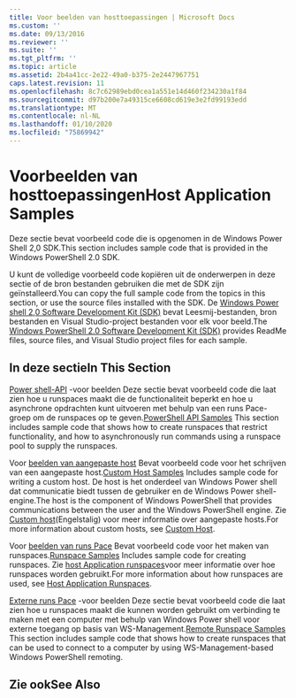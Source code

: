 ```yaml
---
title: Voor beelden van hosttoepassingen | Microsoft Docs
ms.custom: ''
ms.date: 09/13/2016
ms.reviewer: ''
ms.suite: ''
ms.tgt_pltfrm: ''
ms.topic: article
ms.assetid: 2b4a41cc-2e22-49a0-b375-2e2447967751
caps.latest.revision: 11
ms.openlocfilehash: 8c7c62989ebd0cea1a551e14d460f234230a1f84
ms.sourcegitcommit: d97b200e7a49315ce6608cd619e3e2fd99193edd
ms.translationtype: MT
ms.contentlocale: nl-NL
ms.lasthandoff: 01/10/2020
ms.locfileid: "75869942"
---
```

# <a name="host-application-samples"></a><span data-ttu-id="dcf31-102">Voorbeelden van hosttoepassingen</span><span class="sxs-lookup"><span data-stu-id="dcf31-102">Host Application Samples</span></span>

<span data-ttu-id="dcf31-103">Deze sectie bevat voorbeeld code die is opgenomen in de Windows Power Shell 2,0 SDK.</span><span class="sxs-lookup"><span data-stu-id="dcf31-103">This section includes sample code that is provided in the Windows PowerShell 2.0 SDK.</span></span>

 <span data-ttu-id="dcf31-104">U kunt de volledige voorbeeld code kopiëren uit de onderwerpen in deze sectie of de bron bestanden gebruiken die met de SDK zijn geïnstalleerd.</span><span class="sxs-lookup"><span data-stu-id="dcf31-104">You can copy the full sample code from the topics in this section, or use the source files installed with the SDK.</span></span> <span data-ttu-id="dcf31-105">De [Windows Power shell 2,0 Software Development Kit (SDK)](https://www.microsoft.com/download/details.aspx?id=2560) bevat Leesmij-bestanden, bron bestanden en Visual Studio-project bestanden voor elk voor beeld.</span><span class="sxs-lookup"><span data-stu-id="dcf31-105">The [Windows PowerShell 2.0 Software Development Kit (SDK)](https://www.microsoft.com/download/details.aspx?id=2560) provides ReadMe files, source files, and Visual Studio project files for each sample.</span></span>

## <a name="in-this-section"></a><span data-ttu-id="dcf31-106">In deze sectie</span><span class="sxs-lookup"><span data-stu-id="dcf31-106">In This Section</span></span>

 <span data-ttu-id="dcf31-107">[Power shell-API](./windows-powershell-api-samples.md) -voor beelden Deze sectie bevat voorbeeld code die laat zien hoe u runspaces maakt die de functionaliteit beperkt en hoe u asynchrone opdrachten kunt uitvoeren met behulp van een runs Pace-groep om de runspaces op te geven.</span><span class="sxs-lookup"><span data-stu-id="dcf31-107">[PowerShell API Samples](./windows-powershell-api-samples.md) This section includes sample code that shows how to create runspaces that restrict functionality, and how to asynchronously run commands using a runspace pool to supply the runspaces.</span></span>

 <span data-ttu-id="dcf31-108">Voor [beelden van aangepaste host](./custom-host-samples.md) Bevat voorbeeld code voor het schrijven van een aangepaste host.</span><span class="sxs-lookup"><span data-stu-id="dcf31-108">[Custom Host Samples](./custom-host-samples.md) Includes sample code for writing a custom host.</span></span> <span data-ttu-id="dcf31-109">De host is het onderdeel van Windows Power shell dat communicatie biedt tussen de gebruiker en de Windows Power shell-engine.</span><span class="sxs-lookup"><span data-stu-id="dcf31-109">The host is the component of Windows PowerShell that provides communications between the user and the Windows PowerShell engine.</span></span> <span data-ttu-id="dcf31-110">Zie [Custom host](./writing-a-windows-powershell-host-application.md)(Engelstalig) voor meer informatie over aangepaste hosts.</span><span class="sxs-lookup"><span data-stu-id="dcf31-110">For more information about custom hosts, see [Custom Host](./writing-a-windows-powershell-host-application.md).</span></span>

 <span data-ttu-id="dcf31-111">Voor [beelden van runs Pace](./runspace-samples.md) Bevat voorbeeld code voor het maken van runspaces.</span><span class="sxs-lookup"><span data-stu-id="dcf31-111">[Runspace Samples](./runspace-samples.md) Includes sample code for creating runspaces.</span></span> <span data-ttu-id="dcf31-112">Zie [host Application runspaces](creating-runspaces.md)voor meer informatie over hoe runspaces worden gebruikt.</span><span class="sxs-lookup"><span data-stu-id="dcf31-112">For more information about how runspaces are used, see [Host Application Runspaces](creating-runspaces.md).</span></span>

 <span data-ttu-id="dcf31-113">[Externe runs Pace](./remote-runspace-samples.md) -voor beelden Deze sectie bevat voorbeeld code die laat zien hoe u runspaces maakt die kunnen worden gebruikt om verbinding te maken met een computer met behulp van Windows Power shell voor externe toegang op basis van WS-Management.</span><span class="sxs-lookup"><span data-stu-id="dcf31-113">[Remote Runspace Samples](./remote-runspace-samples.md) This section includes sample code that shows how to create runspaces that can be used to connect to a computer by using WS-Management-based Windows PowerShell remoting.</span></span>

## <a name="see-also"></a><span data-ttu-id="dcf31-114">Zie ook</span><span class="sxs-lookup"><span data-stu-id="dcf31-114">See Also</span></span>
